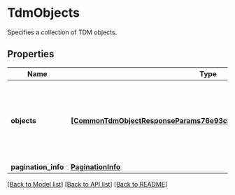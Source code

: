 # TdmObjects

Specifies a collection of TDM objects.

## Properties
Name | Type | Description | Notes
------------ | ------------- | ------------- | -------------
**objects** | [**[CommonTdmObjectResponseParams76e93cb7D93d430e992d28534cae6e4c]**](CommonTdmObjectResponseParams76e93cb7D93d430e992d28534cae6e4c.md) | Specifies the collection of TDM objects, filtered by the specified criteria. | [optional] 
**pagination_info** | [**PaginationInfo**](PaginationInfo.md) |  | [optional] 

[[Back to Model list]](../README.md#documentation-for-models) [[Back to API list]](../README.md#documentation-for-api-endpoints) [[Back to README]](../README.md)


